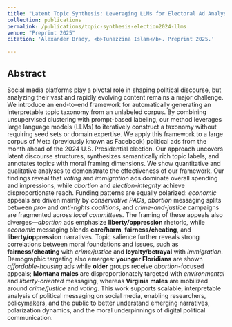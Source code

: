 ```yaml
---
title: "Latent Topic Synthesis: Leveraging LLMs for Electoral Ad Analysis"
collection: publications
permalink: /publications/topic-synthesis-election2024-llms
venue: "Preprint 2025"
citation: 'Alexander Brady, <b>Tunazzina Islam</b>. Preprint 2025.'

---
```

<!--- [[arXiv]](https://arxiv.org/pdf/2404.10259.pdf) -->

## Abstract
Social media platforms play a pivotal role in shaping political discourse, but analyzing their vast and rapidly evolving content remains a major challenge. We introduce an end-to-end framework for automatically generating an interpretable topic taxonomy from an unlabeled corpus. By combining unsupervised clustering with prompt-based labeling, our method leverages large language models (LLMs) to iteratively construct a taxonomy without requiring seed sets or domain expertise. We apply this framework to a large corpus of Meta (previously known as Facebook) political ads from the month ahead of the 2024 U.S. Presidential election. Our approach uncovers latent discourse structures, synthesizes semantically rich topic labels, and annotates topics with moral framing dimensions. We show quantitative and qualitative analyses to demonstrate the effectiveness of our framework. Our findings reveal that *voting* and *immigration* ads dominate overall spending and impressions, while *abortion* and *election-integrity* achieve disproportionate reach. Funding patterns are equally polarized: *economic* appeals are driven mainly by *conservative PACs*, *abortion* messaging splits between *pro-* and *anti-rights coalitions*, and *crime-and-justice* campaigns are fragmented across *local committees*. The framing of these appeals also diverges—*abortion* ads emphasize **liberty/oppression** rhetoric, while *economic* messaging blends **care/harm**, **fairness/cheating**, and **liberty/oppression** narratives. Topic salience further reveals strong correlations between moral foundations and issues, such as **fairness/cheating** with *crime/justice* and **loyalty/betrayal** with *immigration*. Demographic targeting also emerges: **younger Floridians** are shown *affordable-housing* ads while **older** groups receive *abortion*-focused appeals; **Montana males** are disproportionately targeted with *environmental* and *liberty-oriented* messaging, whereas **Virginia males** are mobilized around *crime/justice* and *voting*. This work supports scalable, interpretable analysis of political messaging on social media, enabling researchers, policymakers, and the public to better understand emerging narratives, polarization dynamics, and the moral underpinnings of digital political communication.

